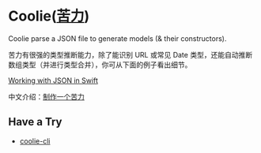 # Coolie([苦力](https://zh.wikipedia.org/wiki/%E8%8B%A6%E5%8A%9B))

Coolie parse a JSON file to generate models (& their constructors).

苦力有很强的类型推断能力，除了能识别 URL 或常见 Date 类型，还能自动推断数组类型（并进行类型合并），你可从下面的例子看出细节。

[Working with JSON in Swift](https://developer.apple.com/swift/blog/?id=37)

中文介绍：[制作一个苦力](https://github.com/nixzhu/dev-blog/blob/master/2016-06-29-coolie.md)

## Have a Try

- [coolie-cli](https://github.com/nixzhu/coolie-cli)

